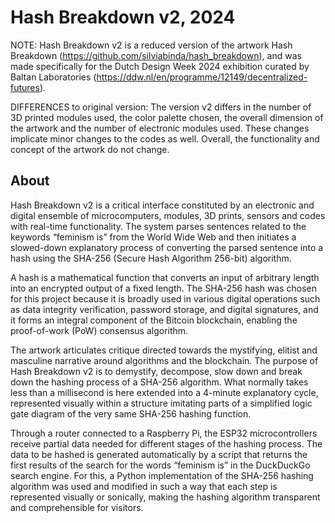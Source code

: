 # Hash Breakdown v2, 2024

NOTE: Hash Breakdown v2 is a reduced version of the artwork Hash Breakdown (https://github.com/silviabinda/hash_breakdown), and was made specifically for the Dutch Design Week 2024 exhibition curated by Baltan Laboratories (https://ddw.nl/en/programme/12149/decentralized-futures). 

DIFFERENCES to original version: The version v2 differs in the number of 3D printed modules used, the color palette chosen, the overall dimension of the artwork and the number of electronic modules used. These changes implicate minor changes to the codes as well. Overall, the functionality and concept of the artwork do not change. 

## About
Hash Breakdown v2 is a critical interface constituted by an electronic and digital ensemble of microcomputers, modules, 3D prints, sensors and codes with real-time functionality. The system parses sentences related to the keywords “feminism is” from the World Wide Web and then initiates a slowed-down explanatory process of converting the parsed sentence into a hash using the SHA-256 (Secure Hash Algorithm 256-bit) algorithm.
 
A hash is a mathematical function that converts an input of arbitrary length into an encrypted output of a fixed length. The SHA-256 hash was chosen for this project because it is broadly used in various digital operations such as data integrity verification, password storage, and digital signatures, and it forms an integral component of the Bitcoin blockchain, enabling the proof-of-work (PoW) consensus algorithm.
 
The artwork articulates critique directed towards the mystifying, elitist and masculine narrative around algorithms and the blockchain. The purpose of Hash Breakdown v2  is to demystify, decompose, slow down and break down the hashing process of a SHA-256 algorithm. What normally takes less than a millisecond is here extended into a 4-minute explanatory cycle, represented visually within a structure imitating parts of a simplified logic gate diagram of the very same SHA-256 hashing function. 
 
Through a router connected to a Raspberry Pi, the ESP32 microcontrollers receive partial data needed for different stages of the hashing process. The data to be hashed is generated automatically by a script that returns the first results of the search for the words “feminism is” in the DuckDuckGo search engine. For this, a Python implementation of the SHA-256 hashing algorithm was used and modified in such a way that each step is represented visually or sonically, making the hashing algorithm transparent and comprehensible for visitors.
